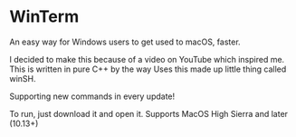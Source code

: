 # WinTerm
An easy way for Windows users to get used to macOS, faster.

I decided to make this because of a video on YouTube which inspired me.
This is written in pure C++ by the way
Uses this made up little thing called winSH.

Supporting new commands in every update!

To run, just download it and open it.
Supports MacOS High Sierra and later (10.13+)
